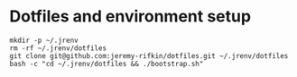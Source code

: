 # Dotfiles and environment setup

```
mkdir -p ~/.jrenv
rm -rf ~/.jrenv/dotfiles
git clone git@github.com:jeremy-rifkin/dotfiles.git ~/.jrenv/dotfiles
bash -c "cd ~/.jrenv/dotfiles && ./bootstrap.sh"
```
